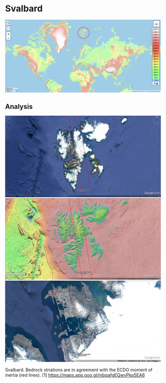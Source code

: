 # Svalbard

![arctic](img/svalbard.png "arctic")

## Analysis

![s1](img/svalbard.jpg "s1")
![s2](img/svalbard2.jpg "s2")
![s3](img/svalbard3.jpg "s3")

Svalbard. Bedrock striations are in agreement with the ECDO moment of inertia (red lines). 
[1] https://maps.app.goo.gl/mbpafgEQwvPkp5EA6